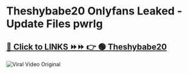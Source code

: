 
 # Theshybabe20 Onlyfans Leaked - Update Files pwrlg

## <h2><a href="https://clipsfans.com/Theshybabe20&ref=git">🔗 Click to LINKS ⏩⏩ 👉 🟢 Theshybabe20 </a></h2>

<a href="https://clipsfans.com/Theshybabe20&ref=git" rel="nofollow" data-target="animated-image.originalLink"><img src="https://i.ibb.co.com/xMMVF88/686577567.gif" alt="Viral Video Original" style="max-width: 100%; display: inline-block;" data-target="animated-image.originalImage"></a>

